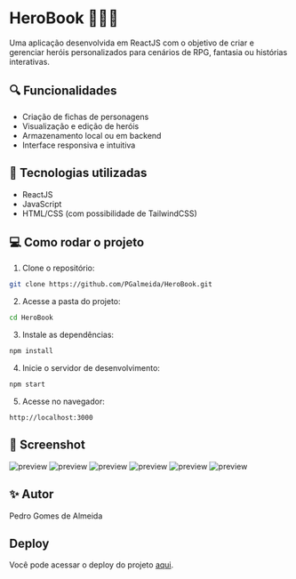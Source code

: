 # HeroBook 🦸‍♀️📘

Uma aplicação desenvolvida em ReactJS com o objetivo de criar e gerenciar heróis personalizados para cenários de RPG, fantasia ou histórias interativas.

## 🔍 Funcionalidades

- Criação de fichas de personagens
- Visualização e edição de heróis
- Armazenamento local ou em backend
- Interface responsiva e intuitiva

## 🚀 Tecnologias utilizadas

- ReactJS
- JavaScript
- HTML/CSS (com possibilidade de TailwindCSS)

## 💻 Como rodar o projeto

1. Clone o repositório:
```bash
git clone https://github.com/PGalmeida/HeroBook.git
```

2. Acesse a pasta do projeto:
```bash
cd HeroBook
```

3. Instale as dependências:
```bash
npm install
```

4. Inicie o servidor de desenvolvimento:
```bash
npm start
```

5. Acesse no navegador:
```
http://localhost:3000
```

## 📸 Screenshot

![preview](https://imgur.com/pkIQcyK.png)
![preview](https://imgur.com/cshrs7O.png)
![preview](https://imgur.com/ndnvvOo.png)
![preview](https://imgur.com/A2FjUAe.png)
![preview](https://imgur.com/jl5O6Ea.png)
![preview](https://imgur.com/Eycx9Zg.png)

## ✨ Autor

Pedro Gomes de Almeida

## Deploy

Você pode acessar o deploy do projeto [aqui](https://hero-book-q94h3vbkv-pgalmeidas-projects.vercel.app/).
